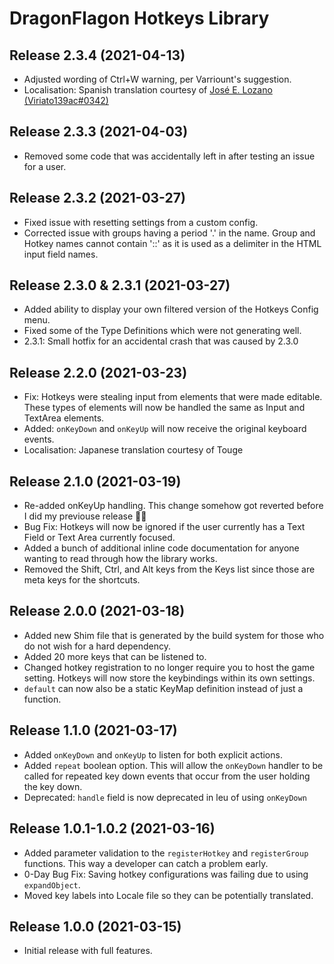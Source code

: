 # DragonFlagon Hotkeys Library

## Release 2.3.4 (2021-04-13)
- Adjusted wording of Ctrl+W warning, per Varriount's suggestion.
- Localisation: Spanish translation courtesy of [José E. Lozano (Viriato139ac#0342)](https://github.com/lozalojo)

## Release 2.3.3 (2021-04-03)
- Removed some code that was accidentally left in after testing an issue for a user.

## Release 2.3.2 (2021-03-27)
- Fixed issue with resetting settings from a custom config.
- Corrected issue with groups having a period '.' in the name. Group and Hotkey names cannot contain '::' as it is used as a delimiter in the HTML input field names.

## Release 2.3.0 & 2.3.1 (2021-03-27)
- Added ability to display your own filtered version of the Hotkeys Config menu.
- Fixed some of the Type Definitions which were not generating well.
- 2.3.1: Small hotfix for an accidental crash that was caused by 2.3.0

## Release 2.2.0 (2021-03-23)
- Fix: Hotkeys were stealing input from elements that were made editable. These types of elements will now be handled the same as Input and TextArea elements.
- Added: `onKeyDown` and `onKeyUp` will now receive the original keyboard events.
- Localisation: Japanese translation courtesy of Touge

## Release 2.1.0 (2021-03-19)
- Re-added onKeyUp handling. This change somehow got reverted before I did my previouse release 🤦‍♂️
- Bug Fix: Hotkeys will now be ignored if the user currently has a Text Field or Text Area currently focused.
- Added a bunch of additional inline code documentation for anyone wanting to read through how the library works.
- Removed the Shift, Ctrl, and Alt keys from the Keys list since those are meta keys for the shortcuts.

## Release 2.0.0 (2021-03-18)
- Added new Shim file that is generated by the build system for those who do not wish for a hard dependency.
- Added 20 more keys that can be listened to.
- Changed hotkey registration to no longer require you to host the game setting. Hotkeys will now store the keybindings within its own settings.
- `default` can now also be a static KeyMap definition instead of just a function.

## Release 1.1.0 (2021-03-17)
- Added `onKeyDown` and `onKeyUp` to listen for both explicit actions.
- Added `repeat` boolean option. This will allow the `onKeyDown` handler to be called for repeated key down events that occur from the user holding the key down.
- Deprecated: `handle` field is now deprecated in leu of using `onKeyDown`

## Release 1.0.1-1.0.2 (2021-03-16)
- Added parameter validation to the `registerHotkey` and `registerGroup` functions. This way a developer can catch a problem early.
- 0-Day Bug Fix: Saving hotkey configurations was failing due to using `expandObject`.
- Moved key labels into Locale file so they can be potentially translated.

## Release 1.0.0 (2021-03-15)
- Initial release with full features.